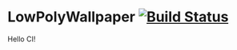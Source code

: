 # LowPolyWallpaper [![Build Status](https://travis-ci.org/leon3000/LowPolyWallpaper.svg?branch=master)](https://travis-ci.org/leon3000/LowPolyWallpaper)

Hello CI!
